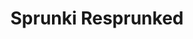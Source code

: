 ---
slug: sprunki-resprunked
title: Sprunki Resprunked
description: "Sprunki Resprunked is an exciting online game. Play for free directly in your browser!"
icon: /images/popular_mods/Sprunki Resprunked.png
url: https://wowtbc.net/sprunkin/resprunked/index.html
previewImage: /images/popular_mods/Sprunki Resprunked.png
type: popular mods

# SEO配置
seo:
  title: "Sprunki Resprunked - Play Free Online Game | Fun Browser Games"
  description: "Sprunki Resprunked - Play this fun online game for free in your browser. No download required!"
  ogImage: "/images/popular_mods/Sprunki Resprunked.png"
  keywords: "sprunki-resprunked, online game, browser game, free game, popular mods game, play online"

videoUrls:
  - https://www.youtube.com/embed/example1
  - https://www.youtube.com/embed/example2

whyPlay:
  title: "Why Play Sprunki Resprunked?"
  items:
    - "Immersive Gameplay: Sprunki Resprunked offers an engaging and immersive gaming experience that will keep you entertained for hours"
    - "Challenging Levels: Test your skills with increasingly difficult challenges and obstacles"
    - "Beautiful Graphics: Enjoy stunning visuals and smooth animations that bring the game world to life"
    - "Regular Updates: New content and features are added regularly to keep the game fresh and exciting"
    - "Free to Play: Experience all the fun without spending a penny"
    - "Community Features: Connect with other players, share strategies, and compete for high scores"
    - "Cross-Platform: Play on any device with a web browser, no downloads required"

features:
  title: "Key Features of Sprunki Resprunked"
  image: "/images/popular_mods/Sprunki Resprunked.png"
  items:
    - "Intuitive Controls: Easy to learn controls make Sprunki Resprunked accessible for players of all skill levels"
    - "Multiple Game Modes: Enjoy various gameplay options that provide different challenges and experiences"
    - "Character Customization: Personalize your gaming experience with unique characters and items"
    - "Achievement System: Complete special tasks to earn rewards and recognition"
    - "Leaderboards: Compete with players worldwide and see who can achieve the highest scores"

characteristics:
  title: "Game Characteristics"
  image: "/images/popular_mods/Sprunki Resprunked.png"
  items:
    - "Genre: Popular mods game with elements of strategy and skill"
    - "Difficulty: Suitable for both casual gamers and those seeking a challenge"
    - "Play Time: Quick sessions or extended gameplay, depending on your preference"
    - "Art Style: Vibrant and engaging visuals that enhance the gaming experience"
    - "Sound Design: Immersive audio that complements the gameplay perfectly"

info: "Sprunki Resprunked is an exciting online game that offers players a unique and engaging gaming experience. With its intuitive controls, stunning visuals, and challenging gameplay, Sprunki Resprunked provides hours of entertainment for players of all ages and skill levels. Whether you're looking for a quick gaming session during a break or an extended play session, Sprunki Resprunked delivers an immersive experience that will keep you coming back for more. The game features multiple levels of increasing difficulty, ensuring that players are constantly challenged as they progress. With regular updates adding new content and features, Sprunki Resprunked remains fresh and exciting, providing endless entertainment options for its growing community of players."

howToPlayIntro: "Welcome to Sprunki Resprunked! This guide will walk you through the basics and help you master the game. Whether you're a beginner or looking to improve your skills, these tips and instructions will enhance your gaming experience."

howToPlaySteps:
  - title: "Getting Started"
    description: "Begin your Sprunki Resprunked adventure by familiarizing yourself with the controls. Use your keyboard or mouse to navigate through the game interface. The tutorial will guide you through the basic mechanics and help you understand the objectives."
  - title: "Understanding the Objectives"
    description: "In Sprunki Resprunked, your main goal is to progress through levels by completing specific objectives. Each level presents unique challenges that require different strategies and approaches."
  - title: "Mastering the Controls"
    description: "Practice using the controls to improve your precision and reaction time. Sprunki Resprunked requires quick reflexes and strategic thinking to overcome obstacles and defeat opponents."
  - title: "Utilizing Power-ups"
    description: "Collect power-ups throughout the game to enhance your abilities and overcome difficult challenges. Each power-up offers unique advantages that can be crucial for success."
  - title: "Developing Strategies"
    description: "As you progress in Sprunki Resprunked, develop effective strategies for different scenarios. Analyze patterns, anticipate challenges, and adapt your approach to maximize your performance."

faq:
  title: "Frequently Asked Questions about Sprunki Resprunked"
  items:
    - question: "Is Sprunki Resprunked free to play?"
      answer: "Yes, Sprunki Resprunked is completely free to play directly in your web browser. No downloads or purchases are required to enjoy the full game experience."
    - question: "Can I play Sprunki Resprunked on mobile devices?"
      answer: "Yes, Sprunki Resprunked is optimized for both desktop and mobile play. You can enjoy the game on any device with a web browser and internet connection."
    - question: "Are there any in-game purchases?"
      answer: "While Sprunki Resprunked is free to play, there may be optional in-game purchases available for cosmetic items or additional features that don't affect core gameplay."
    - question: "How often is Sprunki Resprunked updated?"
      answer: "The developers regularly update Sprunki Resprunked with new content, features, and improvements based on player feedback and game performance."
    - question: "Can I play Sprunki Resprunked offline?"
      answer: "Currently, Sprunki Resprunked requires an internet connection to play as it's a browser-based online game."
    - question: "Is Sprunki Resprunked suitable for children?"
      answer: "Yes, Sprunki Resprunked is designed to be family-friendly and suitable for players of all ages."
    - question: "How do I report bugs or issues?"
      answer: "If you encounter any problems while playing Sprunki Resprunked, you can report them through the game's support page or contact the developers directly through their website."
    - question: "Still Have Questions?"
      answer: "If you have additional questions about Sprunki Resprunked that aren't covered in this FAQ, please visit our support center or contact our customer service team for assistance."
---